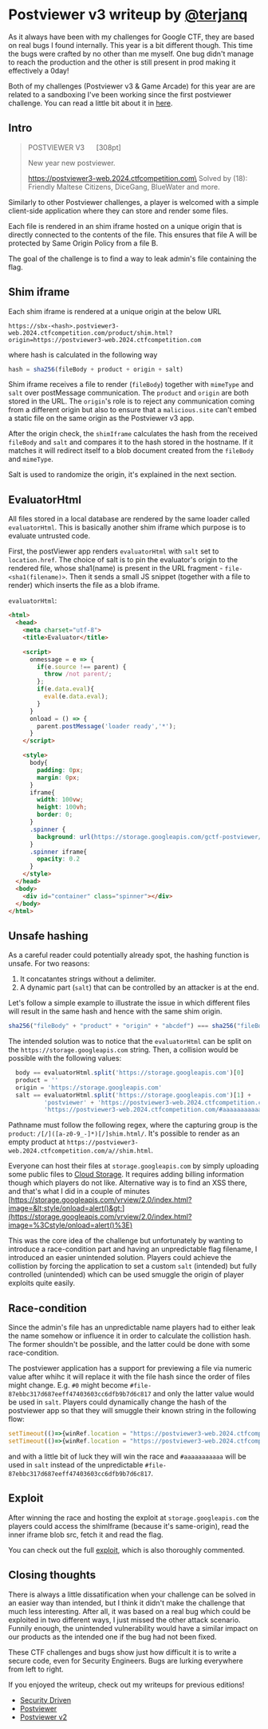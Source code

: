 # Postviewer v3 writeup by [@terjanq](https://twitter.com/terjanq)

As it always have been with my challenges for Google CTF, they are based
on real bugs I found internally. This year is a bit different though. This time the
bugs were crafted by no other than me myself. One bug didn't manage to reach the
production and the other is still present in prod making it effectively a 0day!

Both of my challenges (Postviewer v3 & Game Arcade) for this year are are related
to a sandboxing I've been working since the first postviewer challenge. You can
read a little bit about it in
[here](https://web.dev/articles/securely-hosting-user-data#approach_2_serving_active_user_content).

## Intro

> POSTVIEWER V3 &nbsp;&nbsp;&nbsp;&nbsp; [308pt]
>
> New year new postviewer.
>
> https://postviewer3-web.2024.ctfcompetition.com\
> Solved by (18):\
> Friendly Maltese Citizens, DiceGang, BlueWater and more.

Similarly to other Postviewer challenges, a player is welcomed with a simple
client-side application where they can store and render some files.

Each file is rendered in an shim iframe hosted on a unique origin that is directly
connected to the contents of the file. This ensures that file A will be protected
by Same Origin Policy from a file B.

The goal of the challenge is to find a way to leak admin's file containing the flag.

## Shim iframe

Each shim iframe is rendered at a unique origin at the below URL

```
https://sbx-<hash>.postviewer3-web.2024.ctfcompetition.com/product/shim.html?origin=https://postviewer3-web.2024.ctfcompetition.com
```

where hash is calculated in the following way

```js
hash = sha256(fileBody + product + origin + salt)
```

Shim iframe receives a file to render (`fileBody`) together with `mimeType` and `salt`
over postMessage communication. The `product` and `origin` are both  stored in
the URL. The `origin`'s role is to reject any communication coming from a
different origin but also to ensure that a `malicious.site` can't embed a static
file on the same origin as the Postviewer v3 app.

After the origin check, the `shimIframe` calculates the hash from the received `fileBody`
and `salt` and compares it to the hash stored in the hostname. If it matches
it will redirect itself to a blob document created from the `fileBody` and `mimeType`.

Salt is used to randomize the origin, it's explained in the next section.

## EvaluatorHtml

All files stored in a local database are rendered by the same loader called `evaluatorHtml`.
This is basically another shim iframe which purpose is to evaluate untrusted code.

First, the postViewer app renders `evaluatorHtml` with `salt` set to `location.href`.
The choice of salt is to pin the evaluator's origin to the rendered file, whose
sha1(name) is present in the URL fragment - `file-<sha1(filename)>`. Then it sends
a small JS snippet (together with a file to render) which inserts the file as a blob iframe.

`evaluatorHtml`:

```html
<html>
  <head>
    <meta charset="utf-8">
    <title>Evaluator</title>

    <script>
      onmessage = e => {
        if(e.source !== parent) {
          throw /not parent/;
        };
        if(e.data.eval){
          eval(e.data.eval);
        }
      }
      onload = () => {
        parent.postMessage('loader ready','*');
      }
    </script>

    <style>
      body{
        padding: 0px;
        margin: 0px;
      }
      iframe{
        width: 100vw;
        height: 100vh;
        border: 0;
      }
      .spinner {
        background: url(https://storage.googleapis.com/gctf-postviewer/spinner.svg) center no-repeat;
      }
      .spinner iframe{
        opacity: 0.2
      }
    </style>
  </head>
  <body>
    <div id="container" class="spinner"></div>
  </body>
</html>
```

## Unsafe hashing

As a careful reader could potentially already spot, the hashing function is unsafe.
For two reasons:

1. It concatantes strings without a delimiter.
2. A dynamic part (`salt`) that can be controlled by an attacker is at the end.

Let's follow a simple example to illustrate the issue in which different files
will result in the same hash and hence with the same shim origin.

```js
sha256("fileBody" + "product" + "origin" + "abcdef") === sha256("fileBodyproduct" + "" + "abcdef" + "")
```

The intended solution was to notice that the `evaluatorHtml` can be split on
the `https://storage.googleapis.com` string. Then, a collision would be possible
with the following values:

```js
  body == evaluatorHtml.split('https://storage.googleapis.com')[0]
  product = ''
  origin = 'https://storage.googleapis.com'
  salt == evaluatorHtml.split('https://storage.googleapis.com')[1] +
          'postviewer' + 'https://postviewer3-web.2024.ctfcompetition.com/' +
          'https://postviewer3-web.2024.ctfcompetition.com/#aaaaaaaaaaa'
```

Pathname must follow the following regex, where the capturing group is the `product`:
`/[/]([a-z0-9_-]*)[/]shim.html/`. It's possible to render as an empty product
at `https://postviewer3-web.2024.ctfcompetition.com/a//shim.html`.

Everyone can host their files at `storage.googleapis.com` by simply uploading
some public files to [Cloud Storage](https://cloud.google.com/storage). It requires
adding billing information though which players do not like. Alternative way
is to find an XSS there, and that's what I did in a couple of minutes
[https://storage.googleapis.com/vrview/2.0/index.html?image=&lt;style/onload=alert()&gt;](https://storage.googleapis.com/vrview/2.0/index.html?image=%3Cstyle/onload=alert()%3E)

This was the core idea of the challenge but unfortunately by wanting to introduce
a race-condition part and having an unpredictable flag filename, I introduced an
easier unintended solution. Players could achieve the collistion by forcing
the application to set a custom `salt` (intended) but fully controlled
(unintended) which can be used smuggle the origin of player exploits quite easily.


## Race-condition

Since the admin's file has an unpredictable name players had to either leak the
name somehow or influence it in order to calculate the collistion hash. The former
shouldn't be possible, and the latter could be done with some race-condition.

The postviewer application has a support for previewing a file via numeric value
after whihc it will replace it with the file hash since the order of files might
change. E.g. `#0` might become `#file-87ebbc317d687eeff47403603cc6dfb9b7d6c817`
and only the latter value would be used in `salt`. Players could dynamically
change the hash of the postviewer app so that they will smuggle their known
string in the following flow:

```js
setTimeout(()=>{winRef.location = "https://postviewer3-web.2024.ctfcompetition.com/#0"}, 100)
setTimeout(()=>{winRef.location = "https://postviewer3-web.2024.ctfcompetition.com/#aaaaaaaaaaa"}, 101)
```

and with a little bit of luck they will win the race and `#aaaaaaaaaaa` will be
used in `salt` instead of the unpredictable `#file-87ebbc317d687eeff47403603cc6dfb9b7d6c817`.

## Exploit

After winning the race and hosting the exploit at `storage.googleapis.com` the
players could access the shimIframe (because it's same-origin), read the inner
iframe blob src, fetch it and read the flag.

You can check out the full [exploit](solution/solve.html), which is also thoroughly commented.


## Closing thoughts

There is always a little dissatification when your challenge can be solved in an
easier way than intended, but I think it didn't make the challenge that much less
interesting. After all, it was based on a real bug which could be exploited
in two different ways, I just missed the other attack scenario. Funnily enough,
the unintended vulnerability would have a similar impact on our products as the
intended one if the bug had not been fixed.

These CTF challenges and bugs show just how difficult it is to write a secure
code, even for Security Engineers. Bugs are lurking everywhere from left to right.

If you enjoyed the writeup, check out my writeups for previous editions!

- [Security Driven](https://gist.github.com/terjanq/458d8ec1148e96f7ccbdccfd908c56f6)
- [Postviewer](https://gist.github.com/terjanq/7c1a71b83db5e02253c218765f96a710)
- [Postviewer v2](https://github.com/google/google-ctf/blob/main/2023/quals/web-postviewer2/solution/README.md)
